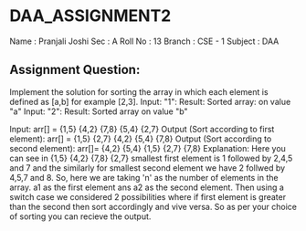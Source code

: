 # DAA_ASSIGNMENT2
Name : Pranjali Joshi
Sec : A
Roll No : 13
Branch : CSE - 1
Subject : DAA
## Assignment Question:
Implement the solution for sorting the array in which each element is defined as [a,b] for example [2,3].
Input: "1": Result: Sorted array: on value "a"
Input: "2": Result: Sorted array on value "b"

Input:  arr[] = {1,5} {4,2} {7,8} {5,4} {2,7}
Output (Sort according to first element): arr[] = {1,5} {2,7} {4,2} {5,4} {7,8} 
Output (Sort according to second element): arr[]= {4,2}  {5,4} {1,5} {2,7} {7,8} 
Explanation: 
Here you can see in {1,5} {4,2} {7,8} {2,7} smallest first element is 1 followed by 2,4,5 and 7 and the similarly for smallest second element we have 2 follwed by 4,5,7 and 8.
So, here we are taking 'n' as the number of elements in the array. 
a1 as the first element ans a2 as the second element.
Then using a switch case we considered 2 possibilities where
if first element is greater than the second then sort accordingly and vive versa.
So as per your choice of sorting you can recieve the output.

